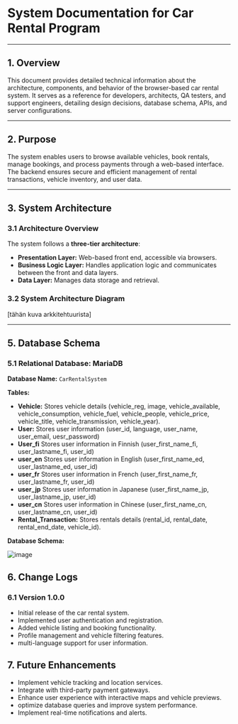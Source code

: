 # System Documentation for Car Rental Program

---

## 1. Overview
This document provides detailed technical information about the architecture, components, and behavior of the browser-based car rental system. It serves as a reference for developers, architects, QA testers, and support engineers, detailing design decisions, database schema, APIs, and server configurations.

---

## 2. Purpose
The system enables users to browse available vehicles, book rentals, manage bookings, and process payments through a web-based interface. The backend ensures secure and efficient management of rental transactions, vehicle inventory, and user data.

---

## 3. System Architecture

### 3.1 Architecture Overview
The system follows a **three-tier architecture**:
- **Presentation Layer:** Web-based front end, accessible via browsers.
- **Business Logic Layer:** Handles application logic and communicates between the front and data layers.
- **Data Layer:** Manages data storage and retrieval.

### 3.2 System Architecture Diagram
[tähän kuva arkkitehtuurista]

---


## 5. Database Schema
### 5.1 Relational Database: MariaDB
**Database Name:** `CarRentalSystem`

**Tables:**
- **Vehicle:** Stores vehicle details (vehicle_reg, image, vehicle_available, vehicle_consumption, vehicle_fuel, vehicle_people, vehicle_price, vehicle_title, vehicle_transmission, vehicle_year).
- **User:** Stores user information (user_id, language, user_name, user_email, uesr_password)
- **User_fi** Stores user information in Finnish (user_first_name_fi, user_lastname_fi, user_id)
- **user_en** Stores user information in English (user_first_name_ed, user_lastname_ed, user_id)
- **user_fr** Stores user information in French (user_first_name_fr, user_lastname_fr, user_id)
- **user_jp** Stores user information in Japanese (user_first_name_jp, user_lastname_jp, user_id)
- **user_cn** Stores user information in Chinese (user_first_name_cn, user_lastname_cn, user_id)
- **Rental_Transaction:** Stores rentals details (rental_id, rental_date, rental_end_date, vehicle_id).

**Database Schema:**

![image](https://github.com/user-attachments/assets/72db7dac-096f-4352-960a-a3b5ab45cad5)


## 6. Change Logs
### 6.1 Version 1.0.0
- Initial release of the car rental system.
- Implemented user authentication and registration.
- Added vehicle listing and booking functionality.
- Profile management and vehicle filtering features.
- multi-language support for user information.

## 7. Future Enhancements
- Implement vehicle tracking and location services.
- Integrate with third-party payment gateways.
- Enhance user experience with interactive maps and vehicle previews.
- optimize database queries and improve system performance.
- Implement real-time notifications and alerts.





